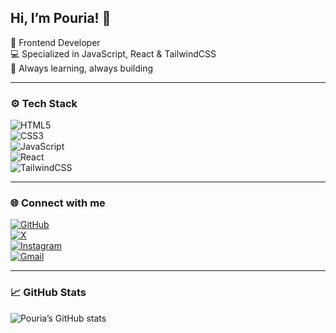 ## Hi, I’m Pouria! 👋

🎯 Frontend Developer  
💻 Specialized in JavaScript, React & TailwindCSS  
🚀 Always learning, always building

---

### ⚙️ Tech Stack

![HTML5](https://img.shields.io/badge/HTML5-E34F26?logo=html5&logoColor=white&style=for-the-badge)  
![CSS3](https://img.shields.io/badge/CSS3-1572B6?logo=css3&logoColor=white&style=for-the-badge)  
![JavaScript](https://img.shields.io/badge/JavaScript-F7DF1E?logo=javascript&logoColor=black&style=for-the-badge)  
![React](https://img.shields.io/badge/React-20232A?logo=react&logoColor=61DAFB&style=for-the-badge)  
![TailwindCSS](https://img.shields.io/badge/TailwindCSS-06B6D4?logo=tailwindcss&logoColor=white&style=for-the-badge)

---
### 🌐 Connect with me

[![GitHub](https://img.shields.io/badge/GitHub-%2312100E.svg?style=for-the-badge&logo=github&logoColor=white)](https://github.com/porya13)  
[![X](https://img.shields.io/badge/X-%23000000.svg?style=for-the-badge&logo=X&logoColor=white)](https://x.com/poryaghafary0?s=21)  
[![Instagram](https://img.shields.io/badge/Instagram-%23E4405F.svg?style=for-the-badge&logo=instagram&logoColor=white)](https://www.instagram.com/porya__13?igsh=MTRodWZ1M3ExbjNo&utm_source=qr)  
[![Gmail](https://img.shields.io/badge/Gmail-%23D14836.svg?style=for-the-badge&logo=gmail&logoColor=white)](mailto:poryaghafary0@gmail.com)


---

### 📈 GitHub Stats

![Pouria’s GitHub stats](https://github-readme-stats.vercel.app/api?username=porya13&show_icons=true&theme=tokyonight)
